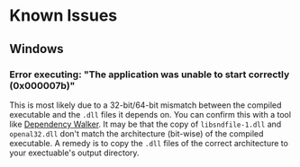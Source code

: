 # Known Issues ##

## Windows ###

### Error executing: "The application was unable to start correctly (0x000007b)" ###
This is most likely due to a 32-bit/64-bit mismatch between the compiled executable and the `.dll` files it depends on. You can confirm this with a tool like [Dependency Walker](https://en.wikipedia.org/wiki/Dependency_Walker). It may be that the copy of `libsndfile-1.dll` and `openal32.dll` don't match the architecture (bit-wise) of the compiled executable. A remedy is to copy the `.dll` files of the correct architecture to your exectuable's output directory.